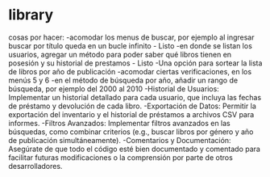 # library
cosas por hacer:
-acomodar los menus de buscar, por ejemplo al ingresar buscar por título queda en un bucle infinito - Listo
-en donde se listan los usuarios, agregar un método para poder saber qué libros tienen en posesión y su historial de prestamos - Listo
-Una opción para sortear la lista de libros por año de publicación
-acomodar ciertas verificaciones, en los menús 5 y 6
-en el método de búsqueda por año, añadir un rango de búsqueda, por ejemplo del 2000 al 2010
-Historial de Usuarios: Implementar un historial detallado para cada usuario, que incluya las fechas de préstamo y devolución de cada libro.
-Exportación de Datos: Permitir la exportación del inventario y el historial de préstamos a archivos CSV para informes.
-Filtros Avanzados: Implementar filtros avanzados en las búsquedas, como combinar criterios (e.g., buscar libros por género y año de publicación simultáneamente).
-Comentarios y Documentación: Asegúrate de que todo el código esté bien documentado y comentado para facilitar futuras modificaciones o la comprensión por parte de otros desarrolladores.
